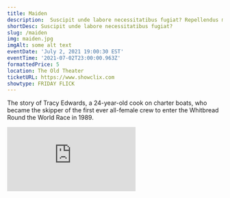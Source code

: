 ```yaml
---
title: Maiden
description:  Suscipit unde labore necessitatibus fugiat? Repellendus magnam reprehenderit, repudiandae impedit suscipit pariatur unde reiciendis aperiam dolore aliquam aut eum sapiente molestiae animi praesentium numquam, dolores quisquam exercitationem beatae nulla? Maxime.
shortDesc: Suscipit unde labore necessitatibus fugiat?
slug: /maiden
img: maiden.jpg
imgAlt: some alt text
eventDate: 'July 2, 2021 19:00:30 EST'
eventTime: '2021-07-02T23:00:00.963Z'
formattedPrice: 5
location: The Old Theater
ticketURL: https://www.showclix.com
showtype: FRIDAY FLICK
---
```


The story of Tracy Edwards, a 24-year-old cook on charter boats, who became the skipper of the first ever all-female crew to enter the Whitbread Round the World Race in 1989.


<div class="relative h-0 mt-4" style="padding-bottom: 56.25%">
  <iframe src="https://www.youtube.com/embed/OMBM10cBhIs?start=40" class="absolute top-0 left-0 w-full h-full" frameborder="0" allow="accelerometer; clipboard-write; encrypted-media; gyroscope;" allowfullscreen></iframe>
</div>
  


